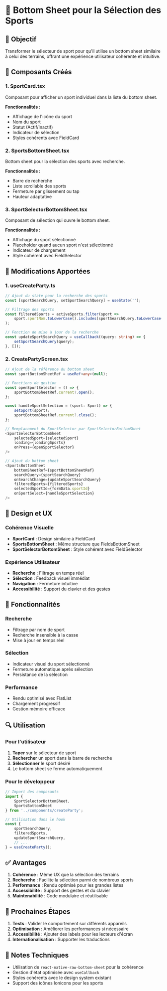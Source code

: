 # 🏈 Bottom Sheet pour la Sélection des Sports

## 🎯 Objectif

Transformer le sélecteur de sport pour qu'il utilise un bottom sheet similaire à celui des terrains, offrant une expérience utilisateur cohérente et intuitive.

## 🔧 Composants Créés

### 1. **SportCard.tsx**
Composant pour afficher un sport individuel dans la liste du bottom sheet.

**Fonctionnalités :**
- Affichage de l'icône du sport
- Nom du sport
- Statut (Actif/Inactif)
- Indicateur de sélection
- Styles cohérents avec FieldCard

### 2. **SportsBottomSheet.tsx**
Bottom sheet pour la sélection des sports avec recherche.

**Fonctionnalités :**
- Barre de recherche
- Liste scrollable des sports
- Fermeture par glissement ou tap
- Hauteur adaptative

### 3. **SportSelectorBottomSheet.tsx**
Composant de sélection qui ouvre le bottom sheet.

**Fonctionnalités :**
- Affichage du sport sélectionné
- Placeholder quand aucun sport n'est sélectionné
- Indicateur de chargement
- Style cohérent avec FieldSelector

## 🔄 Modifications Apportées

### 1. **useCreateParty.ts**
```typescript
// Ajout du state pour la recherche des sports
const [sportSearchQuery, setSportSearchQuery] = useState('');

// Filtrage des sports
const filteredSports = activeSports.filter(sport =>
    sport.sportNom.toLowerCase().includes(sportSearchQuery.toLowerCase())
);

// Fonction de mise à jour de la recherche
const updateSportSearchQuery = useCallback((query: string) => {
    setSportSearchQuery(query);
}, []);
```

### 2. **CreatePartyScreen.tsx**
```typescript
// Ajout de la référence du bottom sheet
const sportBottomSheetRef = useRef<any>(null);

// Fonctions de gestion
const openSportSelector = () => {
    sportBottomSheetRef.current?.open();
};

const handleSportSelection = (sport: Sport) => {
    setSport(sport);
    sportBottomSheetRef.current?.close();
};

// Remplacement du SportSelector par SportSelectorBottomSheet
<SportSelectorBottomSheet
    selectedSport={selectedSport}
    loading={loadingSports}
    onPress={openSportSelector}
/>

// Ajout du bottom sheet
<SportsBottomSheet
    bottomSheetRef={sportBottomSheetRef}
    searchQuery={sportSearchQuery}
    onSearchChange={updateSportSearchQuery}
    filteredSports={filteredSports}
    selectedSportId={formData.sportId}
    onSportSelect={handleSportSelection}
/>
```

## 🎨 Design et UX

### Cohérence Visuelle
- **SportCard** : Design similaire à FieldCard
- **SportsBottomSheet** : Même structure que FieldsBottomSheet
- **SportSelectorBottomSheet** : Style cohérent avec FieldSelector

### Expérience Utilisateur
- **Recherche** : Filtrage en temps réel
- **Sélection** : Feedback visuel immédiat
- **Navigation** : Fermeture intuitive
- **Accessibilité** : Support du clavier et des gestes

## 📱 Fonctionnalités

### Recherche
- Filtrage par nom de sport
- Recherche insensible à la casse
- Mise à jour en temps réel

### Sélection
- Indicateur visuel du sport sélectionné
- Fermeture automatique après sélection
- Persistance de la sélection

### Performance
- Rendu optimisé avec FlatList
- Chargement progressif
- Gestion mémoire efficace

## 🔍 Utilisation

### Pour l'utilisateur
1. **Taper** sur le sélecteur de sport
2. **Rechercher** un sport dans la barre de recherche
3. **Sélectionner** le sport désiré
4. Le bottom sheet se ferme automatiquement

### Pour le développeur
```typescript
// Import des composants
import { 
    SportSelectorBottomSheet, 
    SportsBottomSheet 
} from '../components/createParty';

// Utilisation dans le hook
const {
    sportSearchQuery,
    filteredSports,
    updateSportSearchQuery,
    // ...
} = useCreateParty();
```

## ✅ Avantages

1. **Cohérence** : Même UX que la sélection des terrains
2. **Recherche** : Facilite la sélection parmi de nombreux sports
3. **Performance** : Rendu optimisé pour les grandes listes
4. **Accessibilité** : Support des gestes et du clavier
5. **Maintenabilité** : Code modulaire et réutilisable

## 🚀 Prochaines Étapes

1. **Tests** : Valider le comportement sur différents appareils
2. **Optimisation** : Améliorer les performances si nécessaire
3. **Accessibilité** : Ajouter des labels pour les lecteurs d'écran
4. **Internationalisation** : Supporter les traductions

## 📝 Notes Techniques

- Utilisation de `react-native-raw-bottom-sheet` pour la cohérence
- Gestion d'état optimisée avec `useCallback`
- Styles cohérents avec le design system existant
- Support des icônes Ionicons pour les sports 